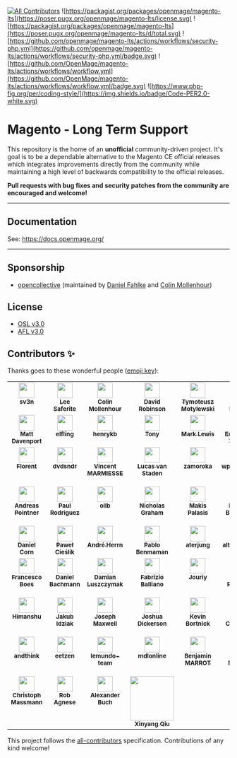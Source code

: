 [![All Contributors](https://img.shields.io/github/all-contributors/openmage/magento-lts?color=ee8449)](#contributors)
![https://packagist.org/packages/openmage/magento-lts](https://poser.pugx.org/openmage/magento-lts/license.svg)
![https://packagist.org/packages/openmage/magento-lts](https://poser.pugx.org/openmage/magento-lts/d/total.svg)
![https://github.com/openmage/magento-lts/actions/workflows/security-php.yml](https://github.com/openmage/magento-lts/actions/workflows/security-php.yml/badge.svg)
![https://github.com/OpenMage/magento-lts/actions/workflows/workflow.yml](https://github.com/OpenMage/magento-lts/actions/workflows/workflow.yml/badge.svg)
![https://www.php-fig.org/per/coding-style/](https://img.shields.io/badge/Code-PER2.0-white.svg)

# Magento - Long Term Support

This repository is the home of an **unofficial** community-driven project. It's goal is to be a dependable alternative
to the Magento CE official releases which integrates improvements directly from the community while maintaining a high
level of backwards compatibility to the official releases.

**Pull requests with bug fixes and security patches from the community are encouraged and welcome!**

---

## Documentation

See: https://docs.openmage.org/

---

## Sponsorship

* [opencollective](https://opencollective.com/openmage) (maintained by [Daniel Fahlke](https://github.com/Flyingmana) and [Colin Mollenhour](https://github.com/colinmollenhour))

## License

- [OSL v3.0](http://opensource.org/licenses/OSL-3.0)
- [AFL v3.0](http://opensource.org/licenses/AFL-3.0)

## Contributors ✨

Thanks goes to these wonderful people ([emoji key](https://allcontributors.org/docs/en/emoji-key)):

<!-- ALL-CONTRIBUTORS-LIST:START - Do not remove or modify this section -->
<!-- prettier-ignore-start -->
<!-- markdownlint-disable -->
<table>
  <tbody>
    <tr>
      <td align="center" valign="top" width="5%"><a href="https://magento.stackexchange.com/users/46249/sv3n"><img src="https://avatars1.githubusercontent.com/u/5022236?v=4" loading="lazy" width="35" alt=""/><br /><sub><b>sv3n</b></sub></a></td>
      <td align="center" valign="top" width="5%"><a href="https://github.com/LeeSaferite"><img src="https://avatars3.githubusercontent.com/u/47386?v=4" loading="lazy" width="35" alt=""/><br /><sub><b>Lee Saferite</b></sub></a></td>
      <td align="center" valign="top" width="5%"><a href="http://colin.mollenhour.com/"><img src="https://avatars3.githubusercontent.com/u/38738?v=4" loading="lazy" width="35" alt=""/><br /><sub><b>Colin Mollenhour</b></sub></a></td>
      <td align="center" valign="top" width="5%"><a href="https://github.com/drobinson"><img src="https://avatars1.githubusercontent.com/u/455332?v=4" loading="lazy" width="35" alt=""/><br /><sub><b>David Robinson</b></sub></a></td>
      <td align="center" valign="top" width="5%"><a href="https://macopedia.com/"><img src="https://avatars1.githubusercontent.com/u/515397?v=4" loading="lazy" width="35" alt=""/><br /><sub><b>Tymoteusz Motylewski</b></sub></a></td>
      <td align="center" valign="top" width="5%"><a href="http://flyingmana.name/"><img src="https://avatars3.githubusercontent.com/u/237319?v=4" loading="lazy" width="35" alt=""/><br /><sub><b>Daniel Fahlke</b></sub></a></td>
      <td align="center" valign="top" width="5%"><a href="https://overhemden.com/"><img src="https://avatars3.githubusercontent.com/u/652395?v=4" loading="lazy" width="35" alt=""/><br /><sub><b>SNH_NL</b></sub></a></td>
      <td align="center" valign="top" width="5%"><a href="https://github.com/spinsch"><img src="https://avatars1.githubusercontent.com/u/519865?v=4" loading="lazy" width="35" alt=""/><br /><sub><b>Marc Romano</b></sub></a></td>
      <td align="center" valign="top" width="5%"><a href="http://www.fabian-blechschmidt.de/"><img src="https://avatars1.githubusercontent.com/u/379680?v=4" loading="lazy" width="35" alt=""/><br /><sub><b>Fabian Blechschmidt</b></sub></a></td>
      <td align="center" valign="top" width="5%"><a href="https://github.com/Sekiphp"><img src="https://avatars2.githubusercontent.com/u/9967016?v=4" loading="lazy" width="35" alt=""/><br /><sub><b>Luboš Hubáček</b></sub></a></td>
      <td align="center" valign="top" width="5%"><a href="https://github.com/edannenberg"><img src="https://avatars0.githubusercontent.com/u/1352794?v=4" loading="lazy" width="35" alt=""/><br /><sub><b>Erik Dannenberg</b></sub></a></td>
      <td align="center" valign="top" width="5%"><a href="http://srcode.nl/"><img src="https://avatars2.githubusercontent.com/u/1163348?v=4" loading="lazy" width="35" alt=""/><br /><sub><b>Jeroen Boersma</b></sub></a></td>
      <td align="center" valign="top" width="5%"><a href="https://www.linkedin.com/in/lfluvisotto"><img src="https://avatars3.githubusercontent.com/u/535626?v=4" loading="lazy" width="35" alt=""/><br /><sub><b>Leandro F. L.</b></sub></a></td>
      <td align="center" valign="top" width="5%"><a href="https://github.com/kkrieger85"><img src="https://avatars2.githubusercontent.com/u/4435523?v=4" loading="lazy" width="35" alt=""/><br /><sub><b>Kevin Krieger</b></sub></a></td>
      <td align="center" valign="top" width="5%"><a href="https://github.com/kiatng"><img src="https://avatars1.githubusercontent.com/u/1106470?v=4" loading="lazy" width="35" alt=""/><br /><sub><b>Ng Kiat Siong</b></sub></a></td>
      <td align="center" valign="top" width="5%"><a href="https://github.com/bob2021"><img src="https://avatars0.githubusercontent.com/u/8102829?v=4" loading="lazy" width="35" alt=""/><br /><sub><b>bob2021</b></sub></a></td>
      <td align="center" valign="top" width="5%"><a href="https://github.com/bastienlm"><img src="https://avatars1.githubusercontent.com/u/13004368?v=4" loading="lazy" width="35" alt=""/><br /><sub><b>Bastien Lamamy</b></sub></a></td>
      <td align="center" valign="top" width="5%"><a href="https://github.com/DmitryFursNeklo"><img src="https://avatars3.githubusercontent.com/u/6996108?v=4" loading="lazy" width="35" alt=""/><br /><sub><b>Dmitry Furs</b></sub></a></td>
      <td align="center" valign="top" width="5%"><a href="https://github.com/rjocoleman"><img src="https://avatars0.githubusercontent.com/u/154176?v=4" loading="lazy" width="35" alt=""/><br /><sub><b>Robert Coleman</b></sub></a></td>
      <td align="center" valign="top" width="5%"><a href="http://milandavidek.cz/"><img src="https://avatars2.githubusercontent.com/u/4263992?v=4" loading="lazy" width="35" alt=""/><br /><sub><b>Milan Davídek</b></sub></a></td>
    </tr>
    <tr>
      <td align="center" valign="top" width="5%"><a href="https://mattdavenport.io/"><img src="https://avatars3.githubusercontent.com/u/1127393?v=4" loading="lazy" width="35" alt=""/><br /><sub><b>Matt Davenport</b></sub></a></td>
      <td align="center" valign="top" width="5%"><a href="https://github.com/kestraly"><img src="https://avatars3.githubusercontent.com/u/13368757?v=4" loading="lazy" width="35" alt=""/><br /><sub><b>elfling</b></sub></a></td>
      <td align="center" valign="top" width="5%"><a href="https://github.com/henrykbrzoska"><img src="https://avatars1.githubusercontent.com/u/4395216?v=4" loading="lazy" width="35" alt=""/><br /><sub><b>henrykb</b></sub></a></td>
      <td align="center" valign="top" width="5%"><a href="https://github.com/empiricompany"><img src="https://avatars0.githubusercontent.com/u/5071467?v=4" loading="lazy" width="35" alt=""/><br /><sub><b>Tony</b></sub></a></td>
      <td align="center" valign="top" width="5%"><a href="https://netalico.com/"><img src="https://avatars0.githubusercontent.com/u/2094614?v=4" loading="lazy" width="35" alt=""/><br /><sub><b>Mark Lewis</b></sub></a></td>
      <td align="center" valign="top" width="5%"><a href="https://github.com/ericseanturner"><img src="https://avatars3.githubusercontent.com/u/42879056?v=4" loading="lazy" width="35" alt=""/><br /><sub><b>Eric Sean Turner</b></sub></a></td>
      <td align="center" valign="top" width="5%"><a href="https://willcodeforfood.github.io/"><img src="https://avatars2.githubusercontent.com/u/1639118?v=4" loading="lazy" width="35" alt=""/><br /><sub><b>Eric Seastrand</b></sub></a></td>
      <td align="center" valign="top" width="5%"><a href="https://www.ambimax.de/"><img src="https://avatars1.githubusercontent.com/u/14741874?v=4" loading="lazy" width="35" alt=""/><br /><sub><b>Tobias Schifftner</b></sub></a></td>
      <td align="center" valign="top" width="5%"><a href="https://www.simonsprankel.com/"><img src="https://avatars1.githubusercontent.com/u/930199?v=4" loading="lazy" width="35" alt=""/><br /><sub><b>Simon Sprankel</b></sub></a></td>
      <td align="center" valign="top" width="5%"><a href="https://tomlankhorst.nl/"><img src="https://avatars0.githubusercontent.com/u/675432?v=4" loading="lazy" width="35" alt=""/><br /><sub><b>Tom Lankhorst</b></sub></a></td>
      <td align="center" valign="top" width="5%"><a href="https://shirtsofholland.com/"><img src="https://avatars0.githubusercontent.com/u/11224809?v=4" loading="lazy" width="35" alt=""/><br /><sub><b>shirtsofholland</b></sub></a></td>
      <td align="center" valign="top" width="5%"><a href="https://github.com/sebastianwagner"><img src="https://avatars0.githubusercontent.com/u/1701745?v=4" loading="lazy" width="35" alt=""/><br /><sub><b>sebastianwagner</b></sub></a></td>
      <td align="center" valign="top" width="5%"><a href="https://maximehuran.fr/"><img src="https://avatars1.githubusercontent.com/u/11380627?v=4" loading="lazy" width="35" alt=""/><br /><sub><b>Maxime Huran</b></sub></a></td>
      <td align="center" valign="top" width="5%"><a href="https://github.com/pepijnblom"><img src="https://avatars0.githubusercontent.com/u/6009489?v=4" loading="lazy" width="35" alt=""/><br /><sub><b>Pepijn</b></sub></a></td>
      <td align="center" valign="top" width="5%"><a href="https://github.com/manuperezgo"><img src="https://avatars0.githubusercontent.com/u/8482836?v=4" loading="lazy" width="35" alt=""/><br /><sub><b>manuperezgo</b></sub></a></td>
      <td align="center" valign="top" width="5%"><a href="https://www.luigifab.fr/"><img src="https://avatars1.githubusercontent.com/u/31816829?v=4" loading="lazy" width="35" alt=""/><br /><sub><b>luigifab</b></sub></a></td>
      <td align="center" valign="top" width="5%"><a href="https://github.com/loekvangool"><img src="https://avatars0.githubusercontent.com/u/7300472?v=4" loading="lazy" width="35" alt=""/><br /><sub><b>Loek van Gool</b></sub></a></td>
      <td align="center" valign="top" width="5%"><a href="https://github.com/kpitn"><img src="https://avatars2.githubusercontent.com/u/41059?v=4" loading="lazy" width="35" alt=""/><br /><sub><b>kpitn</b></sub></a></td>
      <td align="center" valign="top" width="5%"><a href="https://github.com/kalenjordan"><img src="https://avatars2.githubusercontent.com/u/1542197?v=4" loading="lazy" width="35" alt=""/><br /><sub><b>kalenjordan</b></sub></a></td>
      <td align="center" valign="top" width="5%"><a href="https://www.ioweb.gr/en"><img src="https://avatars3.githubusercontent.com/u/20220341?v=4" loading="lazy" width="35" alt=""/><br /><sub><b>IOWEB TECHNOLOGIES</b></sub></a></td>
    </tr>
    <tr>
      <td align="center" valign="top" width="5%"><a href="https://github.com/fplantinet"><img src="https://avatars0.githubusercontent.com/u/2428023?v=4" loading="lazy" width="35" alt=""/><br /><sub><b>Florent</b></sub></a></td>
      <td align="center" valign="top" width="5%"><a href="https://github.com/dvdsndr"><img src="https://avatars1.githubusercontent.com/u/13637075?v=4" loading="lazy" width="35" alt=""/><br /><sub><b>dvdsndr</b></sub></a></td>
      <td align="center" valign="top" width="5%"><a href="https://github.com/VincentMarmiesse"><img src="https://avatars0.githubusercontent.com/u/1949412?v=4" loading="lazy" width="35" alt=""/><br /><sub><b>Vincent MARMIESSE</b></sub></a></td>
      <td align="center" valign="top" width="5%"><a href="http://www.proxiblue.com.au/"><img src="https://avatars2.githubusercontent.com/u/4994260?v=4" loading="lazy" width="35" alt=""/><br /><sub><b>Lucas van Staden</b></sub></a></td>
      <td align="center" valign="top" width="5%"><a href="http://zamoroka.com/"><img src="https://avatars1.githubusercontent.com/u/9164112?v=4" loading="lazy" width="35" alt=""/><br /><sub><b>zamoroka</b></sub></a></td>
      <td align="center" valign="top" width="5%"><a href="https://github.com/wpdevteam"><img src="https://avatars3.githubusercontent.com/u/1577103?v=4" loading="lazy" width="35" alt=""/><br /><sub><b>wpdevteam</b></sub></a></td>
      <td align="center" valign="top" width="5%"><a href="http://www.storefront.be/"><img src="https://avatars1.githubusercontent.com/u/71019?v=4" loading="lazy" width="35" alt=""/><br /><sub><b>Wouter Samaey</b></sub></a></td>
      <td align="center" valign="top" width="5%"><a href="https://github.com/vovayatsyuk"><img src="https://avatars2.githubusercontent.com/u/306080?v=4" loading="lazy" width="35" alt=""/><br /><sub><b>Vova Yatsyuk</b></sub></a></td>
      <td align="center" valign="top" width="5%"><a href="https://hydrobuilder.com/"><img src="https://avatars3.githubusercontent.com/u/1300504?v=4" loading="lazy" width="35" alt=""/><br /><sub><b>Trevor Hartman</b></sub></a></td>
      <td align="center" valign="top" width="5%"><a href="https://github.com/trabulium"><img src="https://avatars3.githubusercontent.com/u/1046615?v=4" loading="lazy" width="35" alt=""/><br /><sub><b>Somewhere</b></sub></a></td>
      <td align="center" valign="top" width="5%"><a href="https://www.schmengler-se.de/"><img src="https://avatars1.githubusercontent.com/u/367320?v=4" loading="lazy" width="35" alt=""/><br /><sub><b>Fabian Schmengler /></b></sub></a></td>
      <td align="center" valign="top" width="5%"><a href="https://copex.io/"><img src="https://avatars1.githubusercontent.com/u/584168?v=4" loading="lazy" width="35" alt=""/><br /><sub><b>Roman Hutterer</b></sub></a></td>
      <td align="center" valign="top" width="5%"><a href="https://www.haiku.co.nz/"><img src="https://avatars2.githubusercontent.com/u/123676?v=4" loading="lazy" width="35" alt=""/><br /><sub><b>Sergei Filippov</b></sub></a></td>
      <td align="center" valign="top" width="5%"><a href="https://github.com/samsteele"><img src="https://avatars3.githubusercontent.com/u/10742174?v=4" loading="lazy" width="35" alt=""/><br /><sub><b>Sam Steele</b></sub></a></td>
      <td align="center" valign="top" width="5%"><a href="https://goo.gl/WCUymp"><img src="https://avatars2.githubusercontent.com/u/59101?v=4" loading="lazy" width="35" alt=""/><br /><sub><b>Ricardo Velhote</b></sub></a></td>
      <td align="center" valign="top" width="5%"><a href="https://royduineveld.nl/"><img src="https://avatars2.githubusercontent.com/u/1703233?v=4" loading="lazy" width="35" alt=""/><br /><sub><b>Roy Duineveld</b></sub></a></td>
      <td align="center" valign="top" width="5%"><a href="https://github.com/roberto-ebizmarts"><img src="https://avatars0.githubusercontent.com/u/51710909?v=4" loading="lazy" width="35" alt=""/><br /><sub><b>Roberto Sarmiento Pérez</b></sub></a></td>
      <td align="center" valign="top" width="5%"><a href="https://www.pierre-martin.fr/"><img src="https://avatars0.githubusercontent.com/u/75968?v=4" loading="lazy" width="35" alt=""/><br /><sub><b>Pierre Martin</b></sub></a></td>
      <td align="center" valign="top" width="5%"><a href="https://github.com/rafdol"><img src="https://avatars2.githubusercontent.com/u/20263372?v=4" loading="lazy" width="35" alt=""/><br /><sub><b>Rafał Dołgopoł</b></sub></a></td>
      <td align="center" valign="top" width="5%"><a href="https://github.com/rafaelpatro"><img src="https://avatars0.githubusercontent.com/u/13813964?v=4" loading="lazy" width="35" alt=""/><br /><sub><b>Rafael Patro</b></sub></a></td>
    </tr>
    <tr>
      <td align="center" valign="top" width="5%"><a href="https://copex.io/"><img src="https://avatars3.githubusercontent.com/u/1998210?v=4" loading="lazy" width="35" alt=""/><br /><sub><b>Andreas Pointner</b></sub></a></td>
      <td align="center" valign="top" width="5%"><a href="https://github.com/paulrodriguez"><img src="https://avatars2.githubusercontent.com/u/6373764?v=4" loading="lazy" width="35" alt=""/><br /><sub><b>Paul Rodriguez</b></sub></a></td>
      <td align="center" valign="top" width="5%"><a href="https://github.com/ollb"><img src="https://avatars0.githubusercontent.com/u/5952064?v=4" loading="lazy" width="35" alt=""/><br /><sub><b>ollb</b></sub></a></td>
      <td align="center" valign="top" width="5%"><a href="https://github.com/nintenic"><img src="https://avatars0.githubusercontent.com/u/1317618?v=4" loading="lazy" width="35" alt=""/><br /><sub><b>Nicholas Graham</b></sub></a></td>
      <td align="center" valign="top" width="5%"><a href="https://github.com/mpalasis"><img src="https://avatars0.githubusercontent.com/u/37408939?v=4" loading="lazy" width="35" alt=""/><br /><sub><b>Makis Palasis</b></sub></a></td>
      <td align="center" valign="top" width="5%"><a href="http://magento.stackexchange.com/users/5209/mbalparda"><img src="https://avatars1.githubusercontent.com/u/3997682?v=4" loading="lazy" width="35" alt=""/><br /><sub><b>Miguel Balparda</b></sub></a></td>
      <td align="center" valign="top" width="5%"><a href="https://www.ecomni.nl/"><img src="https://avatars3.githubusercontent.com/u/2143634?v=4" loading="lazy" width="35" alt=""/><br /><sub><b>Mark van der Sanden</b></sub></a></td>
      <td align="center" valign="top" width="5%"><a href="https://binarzone.com/"><img src="https://avatars1.githubusercontent.com/u/200507?v=4" loading="lazy" width="35" alt=""/><br /><sub><b>Micky Socaci</b></sub></a></td>
      <td align="center" valign="top" width="5%"><a href="https://www.binaerfabrik.de/"><img src="https://avatars3.githubusercontent.com/u/7369753?v=4" loading="lazy" width="35" alt=""/><br /><sub><b>Marvin Sengera</b></sub></a></td>
      <td align="center" valign="top" width="5%"><a href="https://github.com/kanevbg"><img src="https://avatars3.githubusercontent.com/u/11477130?v=4" loading="lazy" width="35" alt=""/><br /><sub><b>Kostadin A.</b></sub></a></td>
      <td align="center" valign="top" width="5%"><a href="https://github.com/julienloizelet"><img src="https://avatars3.githubusercontent.com/u/20956510?v=4" loading="lazy" width="35" alt=""/><br /><sub><b>Julien Loizelet</b></sub></a></td>
      <td align="center" valign="top" width="5%"><a href="https://maxcluster.de/"><img src="https://avatars0.githubusercontent.com/u/1112507?v=4" loading="lazy" width="35" alt=""/><br /><sub><b>Jonas Hünig</b></sub></a></td>
      <td align="center" valign="top" width="5%"><a href="https://github.com/jaroschek"><img src="https://avatars1.githubusercontent.com/u/470290?v=4" loading="lazy" width="35" alt=""/><br /><sub><b>Stefan Jaroschek</b></sub></a></td>
      <td align="center" valign="top" width="5%"><a href="http://jacques.sh/"><img src="https://avatars2.githubusercontent.com/u/858611?v=4" loading="lazy" width="35" alt=""/><br /><sub><b>Jacques Bodin-Hullin</b></sub></a></td>
      <td align="center" valign="top" width="5%"><a href="https://github.com/googlygoo"><img src="https://avatars3.githubusercontent.com/u/7078871?v=4" loading="lazy" width="35" alt=""/><br /><sub><b>Wilhelm Ellmann</b></sub></a></td>
      <td align="center" valign="top" width="5%"><a href="https://github.com/edwinkortman"><img src="https://avatars2.githubusercontent.com/u/7047894?v=4" loading="lazy" width="35" alt=""/><br /><sub><b>Edwin.</b></sub></a></td>
      <td align="center" valign="top" width="5%"><a href="https://github.com/drago-aca"><img src="https://avatars3.githubusercontent.com/u/14777419?v=4" loading="lazy" width="35" alt=""/><br /><sub><b>drago-aca</b></sub></a></td>
      <td align="center" valign="top" width="5%"><a href="https://github.com/dng-dev"><img src="https://avatars0.githubusercontent.com/u/836079?v=4" loading="lazy" width="35" alt=""/><br /><sub><b>Daniel Niedergesäß</b></sub></a></td>
      <td align="center" valign="top" width="5%"><a href="https://github.com/davis2125"><img src="https://avatars2.githubusercontent.com/u/14129105?v=4" loading="lazy" width="35" alt=""/><br /><sub><b>J Davis</b></sub></a></td>
      <td align="center" valign="top" width="5%"><a href="https://github.com/damien-biasotto"><img src="https://avatars0.githubusercontent.com/u/430633?v=4" loading="lazy" width="35" alt=""/><br /><sub><b>Damien Biasotto</b></sub></a></td>
    </tr>
    <tr>
      <td align="center" valign="top" width="5%"><a href="https://github.com/cundd"><img src="https://avatars2.githubusercontent.com/u/743122?v=4" loading="lazy" width="35" alt=""/><br /><sub><b>Daniel Corn</b></sub></a></td>
      <td align="center" valign="top" width="5%"><a href="http://www.cieslix.com/"><img src="https://avatars0.githubusercontent.com/u/6729521?v=4" loading="lazy" width="35" alt=""/><br /><sub><b>Paweł Cieślik</b></sub></a></td>
      <td align="center" valign="top" width="5%"><a href="https://github.com/borriglione"><img src="https://avatars2.githubusercontent.com/u/465544?v=4" loading="lazy" width="35" alt=""/><br /><sub><b>André Herrn</b></sub></a></td>
      <td align="center" valign="top" width="5%"><a href="https://github.com/blopa"><img src="https://avatars3.githubusercontent.com/u/3838114?v=4" loading="lazy" width="35" alt=""/><br /><sub><b>Pablo Benmaman</b></sub></a></td>
      <td align="center" valign="top" width="5%"><a href="https://github.com/aterjung"><img src="https://avatars1.githubusercontent.com/u/3084302?v=4" loading="lazy" width="35" alt=""/><br /><sub><b>aterjung</b></sub></a></td>
      <td align="center" valign="top" width="5%"><a href="https://github.com/altdovydas"><img src="https://avatars3.githubusercontent.com/u/8860049?v=4" loading="lazy" width="35" alt=""/><br /><sub><b>altdovydas</b></sub></a></td>
      <td align="center" valign="top" width="5%"><a href="https://github.com/alissonjr"><img src="https://avatars2.githubusercontent.com/u/11911917?v=4" loading="lazy" width="35" alt=""/><br /><sub><b>Alisson Júnior</b></sub></a></td>
      <td align="center" valign="top" width="5%"><a href="https://github.com/alexkirsch"><img src="https://avatars3.githubusercontent.com/u/9553441?v=4" loading="lazy" width="35" alt=""/><br /><sub><b>Alex Kirsch</b></sub></a></td>
      <td align="center" valign="top" width="5%"><a href="https://github.com/SnowCommerceBrand"><img src="https://avatars3.githubusercontent.com/u/37154233?v=4" loading="lazy" width="35" alt=""/><br /><sub><b>Branden</b></sub></a></td>
      <td align="center" valign="top" width="5%"><a href="https://github.com/PofMagicfingers"><img src="https://avatars3.githubusercontent.com/u/469501?v=4" loading="lazy" width="35" alt=""/><br /><sub><b>Pof Magicfingers</b></sub></a></td>
      <td align="center" valign="top" width="5%"><a href="https://github.com/MichaelThessel"><img src="https://avatars1.githubusercontent.com/u/2926266?v=4" loading="lazy" width="35" alt=""/><br /><sub><b>Michael Thessel</b></sub></a></td>
      <td align="center" valign="top" width="5%"><a href="https://github.com/JonLaliberte"><img src="https://avatars3.githubusercontent.com/u/5403662?v=4" loading="lazy" width="35" alt=""/><br /><sub><b>Jonathan Laliberte</b></sub></a></td>
      <td align="center" valign="top" width="5%"><a href="https://www.linkedin.com/in/ivanchepurnyi"><img src="https://avatars2.githubusercontent.com/u/866758?v=4" loading="lazy" width="35" alt=""/><br /><sub><b>Ivan Chepurnyi</b></sub></a></td>
      <td align="center" valign="top" width="5%"><a href="https://github.com/Ig0r-M-magic42"><img src="https://avatars1.githubusercontent.com/u/22006850?v=4" loading="lazy" width="35" alt=""/><br /><sub><b>Igor</b></sub></a></td>
      <td align="center" valign="top" width="5%"><a href="https://github.com/EliasKotlyar"><img src="https://avatars0.githubusercontent.com/u/9529505?v=4" loading="lazy" width="35" alt=""/><br /><sub><b>Elias Kotlyar</b></sub></a></td>
      <td align="center" valign="top" width="5%"><a href="https://github.com/Hejty1"><img src="https://avatars2.githubusercontent.com/u/53661954?v=4" loading="lazy" width="35" alt=""/><br /><sub><b>Hejty1</b></sub></a></td>
      <td align="center" valign="top" width="5%"><a href="https://github.com/Gaelle"><img src="https://avatars2.githubusercontent.com/u/112183?v=4" loading="lazy" width="35" alt=""/><br /><sub><b>Gaelle</b></sub></a></td>
      <td align="center" valign="top" width="5%"><a href="https://www.martinez-frederic.fr/"><img src="https://avatars3.githubusercontent.com/u/13019288?v=4" loading="lazy" width="35" alt=""/><br /><sub><b>Frédéric MARTINEZ</b></sub></a></td>
      <td align="center" valign="top" width="5%"><a href="https://github.com/FaustTobias"><img src="https://avatars1.githubusercontent.com/u/48201729?v=4" loading="lazy" width="35" alt=""/><br /><sub><b>Tobias Faust</b></sub></a></td>
      <td align="center" valign="top" width="5%"><a href="https://github.com/AndresInSpace"><img src="https://avatars2.githubusercontent.com/u/14356094?v=4" loading="lazy" width="35" alt=""/><br /><sub><b>AndresInSpace</b></sub></a></td>
    </tr>
    <tr>
      <td align="center" valign="top" width="5%"><a href="https://github.com/boesbo"><img src="https://avatars1.githubusercontent.com/u/12744378?v=4" loading="lazy" width="35" alt=""/><br /><sub><b>Francesco Boes</b></sub></a></td>
      <td align="center" valign="top" width="5%"><a href="https://github.com/dbachmann"><img src="https://avatars1.githubusercontent.com/u/1921769?v=4" loading="lazy" width="35" alt=""/><br /><sub><b>Daniel Bachmann</b></sub></a></td>
      <td align="center" valign="top" width="5%"><a href="https://github.com/daim2k5"><img src="https://avatars.githubusercontent.com/u/656150?v=4" loading="lazy" width="35" alt=""/><br /><sub><b>Damian Luszczymak</b></sub></a></td>
      <td align="center" valign="top" width="5%"><a href="http://fabrizioballiano.com/"><img src="https://avatars.githubusercontent.com/u/909743?v=4" loading="lazy" width="35" alt=""/><br /><sub><b>Fabrizio Balliano</b></sub></a></td>
      <td align="center" valign="top" width="5%"><a href="https://github.com/jouriy"><img src="https://avatars.githubusercontent.com/u/68122106?v=4" loading="lazy" width="35" alt=""/><br /><sub><b>Jouriy</b></sub></a></td>
      <td align="center" valign="top" width="5%"><a href="http://www.digital-pianism.com/"><img src="https://avatars.githubusercontent.com/u/16592249?v=4" loading="lazy" width="35" alt=""/><br /><sub><b>Digital Pianism</b></sub></a></td>
      <td align="center" valign="top" width="5%"><a href="https://github.com/justinbeaty"><img src="https://avatars.githubusercontent.com/u/51970393?v=4" loading="lazy" width="35" alt=""/><br /><sub><b>Justin Beaty</b></sub></a></td>
      <td align="center" valign="top" width="5%"><a href="https://github.com/ADDISON74"><img src="https://avatars.githubusercontent.com/u/8360474?v=4" loading="lazy" width="35" alt=""/><br /><sub><b>ADDISON</b></sub></a></td>
      <td align="center" valign="top" width="5%"><a href="http://dinhe.net/~aredridel/"><img src="https://avatars.githubusercontent.com/u/2876?v=4" loading="lazy" width="35" alt=""/><br /><sub><b>Aria Stewart</b></sub></a></td>
      <td align="center" valign="top" width="5%"><a href="https://github.com/drwilliams"><img src="https://avatars.githubusercontent.com/u/11303389?v=4" loading="lazy" width="35" alt=""/><br /><sub><b>Dean Williams</b></sub></a></td>
      <td align="center" valign="top" width="5%"><a href="https://github.com/hhirsch"><img src="https://avatars.githubusercontent.com/u/2451426?v=4" loading="lazy" width="35" alt=""/><br /><sub><b>Henry Hirsch</b></sub></a></td>
      <td align="center" valign="top" width="5%"><a href="https://github.com/kdckrs"><img src="https://avatars.githubusercontent.com/u/2227271?v=4" loading="lazy" width="35" alt=""/><br /><sub><b>kdckrs</b></sub></a></td>
      <td align="center" valign="top" width="5%"><a href="https://github.com/sicet7"><img src="https://avatars.githubusercontent.com/u/7220364?v=4" loading="lazy" width="35" alt=""/><br /><sub><b>Martin René Sørensen</b></sub></a></td>
      <td align="center" valign="top" width="5%"><a href="https://www.b3-it.de/"><img src="https://avatars.githubusercontent.com/u/3726836?v=4" loading="lazy" width="35" alt=""/><br /><sub><b>Frank Rochlitzer</b></sub></a></td>
      <td align="center" valign="top" width="5%"><a href="http://www.alterweb.nl/"><img src="https://avatars.githubusercontent.com/u/12827587?v=4" loading="lazy" width="35" alt=""/><br /><sub><b>AlterWeb</b></sub></a></td>
      <td align="center" valign="top" width="5%"><a href="https://github.com/Caprico85"><img src="https://avatars.githubusercontent.com/u/2081806?v=4" loading="lazy" width="35" alt=""/><br /><sub><b>Caprico</b></sub></a></td>
      <td align="center" valign="top" width="5%"><a href="https://github.com/davidwindell"><img src="https://avatars.githubusercontent.com/u/1720090?v=4" loading="lazy" width="35" alt=""/><br /><sub><b>David Windell</b></sub></a></td>
      <td align="center" valign="top" width="5%"><a href="https://github.com/drashmk"><img src="https://avatars.githubusercontent.com/u/2790702?v=4" loading="lazy" width="35" alt=""/><br /><sub><b>Dragan Atanasov</b></sub></a></td>
      <td align="center" valign="top" width="5%"><a href="https://github.com/lamskoy"><img src="https://avatars.githubusercontent.com/u/233998?v=4" loading="lazy" width="35" alt=""/><br /><sub><b>Eugene Lamskoy</b></sub></a></td>
      <td align="center" valign="top" width="5%"><a href="https://github.com/ferdiusa"><img src="https://avatars.githubusercontent.com/u/1997982?v=4" loading="lazy" width="35" alt=""/><br /><sub><b>Ferdinand</b></sub></a></td>
    </tr>
    <tr>
      <td align="center" valign="top" width="5%"><a href="https://focused-wescoff-bfb488.netlify.app/"><img src="https://avatars.githubusercontent.com/u/65963997?v=4" loading="lazy" width="35" alt=""/><br /><sub><b>Himanshu</b></sub></a></td>
      <td align="center" valign="top" width="5%"><a href="https://github.com/idziakjakub"><img src="https://avatars.githubusercontent.com/u/7571848?v=4" loading="lazy" width="35" alt=""/><br /><sub><b>Jakub Idziak</b></sub></a></td>
      <td align="center" valign="top" width="5%"><a href="https://swiftotter.com/"><img src="https://avatars.githubusercontent.com/u/1151186?v=4" loading="lazy" width="35" alt=""/><br /><sub><b>Joseph Maxwell</b></sub></a></td>
      <td align="center" valign="top" width="5%"><a href="https://www.promenade.co/"><img src="https://avatars.githubusercontent.com/u/53793523?v=4" loading="lazy" width="35" alt=""/><br /><sub><b>Joshua Dickerson</b></sub></a></td>
      <td align="center" valign="top" width="5%"><a href="https://github.com/KBortnick"><img src="https://avatars.githubusercontent.com/u/4563592?v=4" loading="lazy" width="35" alt=""/><br /><sub><b>Kevin Bortnick</b></sub></a></td>
      <td align="center" valign="top" width="5%"><a href="https://github.com/mehdichaouch"><img src="https://avatars.githubusercontent.com/u/861701?v=4" loading="lazy" width="35" alt=""/><br /><sub><b>Mehdi Chaouch</b></sub></a></td>
      <td align="center" valign="top" width="5%"><a href="https://www.elidrissi.dev/"><img src="https://avatars.githubusercontent.com/u/67818913?v=4" loading="lazy" width="35" alt=""/><br /><sub><b>Mohamed ELIDRISSI</b></sub></a></td>
      <td align="center" valign="top" width="5%"><a href="http://publicus.nl/"><img src="https://avatars.githubusercontent.com/u/249633?v=4" loading="lazy" width="35" alt=""/><br /><sub><b>Justin van Elst</b></sub></a></td>
      <td align="center" valign="top" width="5%"><a href="https://github.com/nikkuexe"><img src="https://avatars.githubusercontent.com/u/1317618?v=4" loading="lazy" width="35" alt=""/><br /><sub><b>Nicholas Graham</b></sub></a></td>
      <td align="center" valign="top" width="5%"><a href="https://patrickschnell.de/"><img src="https://avatars.githubusercontent.com/u/1762478?v=4" loading="lazy" width="35" alt=""/><br /><sub><b>Patrick Schnell</b></sub></a></td>
      <td align="center" valign="top" width="5%"><a href="https://www.cronin-tech.com/"><img src="https://avatars.githubusercontent.com/u/6902411?v=4" loading="lazy" width="35" alt=""/><br /><sub><b>Patrick Cronin</b></sub></a></td>
      <td align="center" valign="top" width="5%"><a href="https://github.com/petrsvamberg"><img src="https://avatars.githubusercontent.com/u/54709445?v=4" loading="lazy" width="35" alt=""/><br /><sub><b>Petr Švamberg</b></sub></a></td>
      <td align="center" valign="top" width="5%"><a href="https://rafaelcg.com/"><img src="https://avatars.githubusercontent.com/u/610598?v=4" loading="lazy" width="35" alt=""/><br /><sub><b>Rafael Corrêa Gomes</b></sub></a></td>
      <td align="center" valign="top" width="5%"><a href="https://www.mageconsult.de/"><img src="https://avatars.githubusercontent.com/u/1145186?v=4" loading="lazy" width="35" alt=""/><br /><sub><b>Ralf Siepker</b></sub></a></td>
      <td align="center" valign="top" width="5%"><a href="https://sunel.github.io/"><img src="https://avatars.githubusercontent.com/u/1009777?v=4" loading="lazy" width="35" alt=""/><br /><sub><b>Sunel Tr</b></sub></a></td>
      <td align="center" valign="top" width="5%"><a href="https://github.com/ktomk"><img src="https://avatars.githubusercontent.com/u/352517?v=4" loading="lazy" width="35" alt=""/><br /><sub><b>Tom Klingenberg</b></sub></a></td>
      <td align="center" valign="top" width="5%"><a href="https://github.com/ToonSpin"><img src="https://avatars.githubusercontent.com/u/1450038?v=4" loading="lazy" width="35" alt=""/><br /><sub><b>Toon</b></sub></a></td>
      <td align="center" valign="top" width="5%"><a href="https://www.wexo.dk/"><img src="https://avatars.githubusercontent.com/u/7666143?v=4" loading="lazy" width="35" alt=""/><br /><sub><b>WEXO team</b></sub></a></td>
      <td align="center" valign="top" width="5%"><a href="https://www.sandstein.de/"><img src="https://avatars.githubusercontent.com/u/23700116?v=4" loading="lazy" width="35" alt=""/><br /><sub><b>Wilfried Wolf</b></sub></a></td>
      <td align="center" valign="top" width="5%"><a href="https://github.com/akrzemianowski"><img src="https://avatars.githubusercontent.com/u/44834491?v=4" loading="lazy" width="35" alt=""/><br /><sub><b>akrzemianowski</b></sub></a></td>
    </tr>
    <tr>
      <td align="center" valign="top" width="5%"><a href="https://github.com/andthink"><img src="https://avatars.githubusercontent.com/u/1862377?v=4" loading="lazy" width="35" alt=""/><br /><sub><b>andthink</b></sub></a></td>
      <td align="center" valign="top" width="5%"><a href="https://github.com/eetzen"><img src="https://avatars.githubusercontent.com/u/67363284?v=4" loading="lazy" width="35" alt=""/><br /><sub><b>eetzen</b></sub></a></td>
      <td align="center" valign="top" width="5%"><a href="https://github.com/lemundo-team"><img src="https://avatars.githubusercontent.com/u/61752623?v=4" loading="lazy" width="35" alt=""/><br /><sub><b>lemundo-team</b></sub></a></td>
      <td align="center" valign="top" width="5%"><a href="https://github.com/mdlonline"><img src="https://avatars.githubusercontent.com/u/5389528?v=4" loading="lazy" width="35" alt=""/><br /><sub><b>mdlonline</b></sub></a></td>
      <td align="center" valign="top" width="5%"><a href="https://www.developpeur-web-tlse.fr/"><img src="https://avatars.githubusercontent.com/u/5030086?v=4" loading="lazy" width="35" alt=""/><br /><sub><b>Benjamin MARROT</b></sub></a></td>
      <td align="center" valign="top" width="5%"><a href="https://github.com/tmewes"><img src="https://avatars.githubusercontent.com/u/12640514?v=4" loading="lazy" width="35" alt=""/><br /><sub><b>Tino Mewes</b></sub></a></td>
      <td align="center" valign="top" width="5%"><a href="http://cebe.cc/"><img src="https://avatars.githubusercontent.com/u/189796?v=4" loading="lazy" width="35" alt=""/><br /><sub><b>Carsten Brandt</b></sub></a></td>
      <td align="center" valign="top" width="5%"><a href="https://github.com/eneiasramos"><img src="https://avatars.githubusercontent.com/u/2862728?v=4" loading="lazy" width="35" alt=""/><br /><sub><b>Enéias Ramos de Melo</b></sub></a></td>
      <td align="center" valign="top" width="5%"><a href="https://github.com/discountscott"><img src="https://avatars.githubusercontent.com/u/5454596?v=4" loading="lazy" width="35" alt=""/><br /><sub><b>Scott Moore</b></sub></a></td>
      <td align="center" valign="top" width="5%"><a href="https://github.com/rfeese"><img src="https://avatars.githubusercontent.com/u/7074181?v=4" loading="lazy" width="35" alt=""/><br /><sub><b>Roger Feese</b></sub></a></td>
      <td align="center" valign="top" width="5%"><a href="https://github.com/AGelzer"><img src="https://avatars.githubusercontent.com/u/34437931?v=4" loading="lazy" width="35" alt=""/><br /><sub><b>Alexander Gelzer</b></sub></a></td>
      <td align="center" valign="top" width="5%"><a href="https://github.com/davidhiendl"><img src="https://avatars.githubusercontent.com/u/11006964?v=4" loading="lazy" width="35" alt=""/><br /><sub><b>David Hiendl</b></sub></a></td>
      <td align="center" valign="top" width="5%"><a href="https://github.com/gorbunovav"><img src="https://avatars.githubusercontent.com/u/2665015?v=4" loading="lazy" width="35" alt=""/><br /><sub><b>Andrey Gorbunov</b></sub></a></td>
      <td align="center" valign="top" width="5%"><a href="https://github.com/Tomasz-Silpion"><img src="https://avatars.githubusercontent.com/u/5328659?v=4" loading="lazy" width="35" alt=""/><br /><sub><b>Tomasz Gregorczyk</b></sub></a></td>
      <td align="center" valign="top" width="5%"><a href="https://juhoholsa.com/"><img src="https://avatars.githubusercontent.com/u/15036353?v=4" loading="lazy" width="35" alt=""/><br /><sub><b>Juho Hölsä</b></sub></a></td>
      <td align="center" valign="top" width="5%"><a href="https://github.com/seifer7"><img src="https://avatars.githubusercontent.com/u/13601073?v=4" loading="lazy" width="35" alt=""/><br /><sub><b>Kane</b></sub></a></td>
      <td align="center" valign="top" width="5%"><a href="https://github.com/Sdfendor"><img src="https://avatars.githubusercontent.com/u/2728018?v=4" loading="lazy" width="35" alt=""/><br /><sub><b>Kevin Jakob</b></sub></a></td>
      <td align="center" valign="top" width="5%"><a href="https://github.com/leissbua"><img src="https://avatars.githubusercontent.com/u/68073221?v=4" loading="lazy" width="35" alt=""/><br /><sub><b>Michael Leiss</b></sub></a></td>
      <td align="center" valign="top" width="5%"><a href="https://www.riseart.com/"><img src="https://avatars.githubusercontent.com/u/26821235?v=4" loading="lazy" width="35" alt=""/><br /><sub><b>Marcos Steverlynck</b></sub></a></td>
      <td align="center" valign="top" width="5%"><a href="https://github.com/ahudock"><img src="https://avatars.githubusercontent.com/u/33500977?v=4" loading="lazy" width="35" alt=""/><br /><sub><b>Andy Hudock</b></sub></a></td>
    </tr>
    <tr>
      <td align="center" valign="top" width="5%"><a href="https://www.vianetz.com/"><img src="https://avatars.githubusercontent.com/u/26252058?v=4" loading="lazy" width="35" alt=""/><br /><sub><b>Christoph Massmann</b></sub></a></td>
      <td align="center" valign="top" width="5%"><a href="https://github.com/ragnese"><img src="https://avatars.githubusercontent.com/u/7927565?v=4" loading="lazy" width="35" alt=""/><br /><sub><b>Rob Agnese</b></sub></a></td>
      <td align="center" valign="top" width="5%"><a href="http://www.cartware.de"><img src="https://avatars.githubusercontent.com/u/1931120?v=4" loading="lazy" width="35" alt=""/><br /><sub><b>Alexander Buch</b></sub></a></td>
      <td align="center" valign="top" width="14.28%"><a href="https://github.com/xqiu"><img src="https://avatars.githubusercontent.com/u/1487053?v=4" loading="lazy" width="100" alt=""/><br /><sub><b>Xinyang Qiu</b></sub></a></td>
    </tr>
  </tbody>
</table>

<!-- markdownlint-restore -->
<!-- prettier-ignore-end -->

<!-- ALL-CONTRIBUTORS-LIST:END -->

This project follows the [all-contributors](https://github.com/all-contributors/all-contributors) specification. Contributions of any kind welcome!
